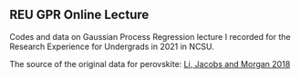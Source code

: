 ## REU GPR Online Lecture

Codes and data on Gaussian Process Regression lecture I recorded for
the Research Experience for Undergrads in 2021 in NCSU.

The source of the original data for perovskite:
[Li, Jacobs and Morgan 2018](https://doi.org/10.1016/j.commatsci.2018.04.033)

